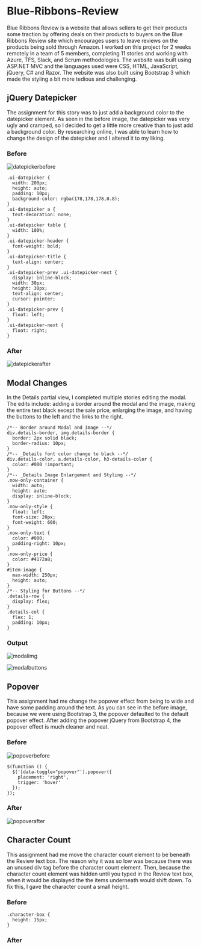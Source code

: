 # Blue-Ribbons-Review
Blue Ribbons Review is a website that allows sellers to get their products some traction by offering deals on their products to buyers on the Blue Ribbons Review site which encourages users to leave reviews on the products being sold through Amazon. I worked on this project for 2 weeks remotely in a team of 5 members, completing 11 stories and working with Azure, TFS, Slack, and Scrum methodologies. The website was built using ASP.NET MVC and the languages used were CSS, HTML, JavaScript, jQuery, C# and Razor. The website was also built using Bootstrap 3 which made the styling a bit more tedious and challenging. 

## jQuery Datepicker
The assignment for this story was to just add a background color to the datepicker element. As seen in the before image, the datepicker was very ugly and cramped, so I decided to get a little more creative than to just add a background color. By researching online, I was able to learn how to change the design of the datepicker and I altered it to my liking. 
### Before
![datepickerbefore](https://user-images.githubusercontent.com/37521213/43691573-5aa2bd76-98d3-11e8-84b9-d49c029b16bf.jpg)
```
.ui-datepicker {
  width: 200px;
  height: auto;
  padding: 10px;
  background-color: rgba(178,178,178,0.8);
}
.ui-datepicker a {
  text-decoration: none;
}
.ui-datepicker table {
  width: 100%;
}
.ui-datepicker-header {
  font-weight: bold;
}
.ui-datepicker-title {
  text-align: center;
}
.ui-datepicker-prev .ui-datepicker-next {
  display: inline-block;
  width: 30px;
  height: 30px;
  text-align: center;
  cursor: pointer;
}
.ui-datepicker-prev {
  float: left;
}
.ui-datepicker-next {
  float: right;
}
```
### After
![datepickerafter](https://user-images.githubusercontent.com/37521213/43691572-5a8bf618-98d3-11e8-87a0-cd0fb34f01fe.jpg)

## Modal Changes
In the Details partial view, I completed multiple stories editing the modal. The edits include: adding a border around the modal and the image, making the entire text black except the sale price, enlarging the image, and having the buttons to the left and the links to the right.
```
/*-- Border around Modal and Image --*/
div.details-border, img.details-border {
  border: 2px solid black;
  border-radius: 10px;
}
/*-- _Details font color change to black --*/
div.details-color, a.details-color, h3-details-color {
  color: #000 !important;
}
/*-- _Details Image Enlargement and Styling --*/
.now-only-container {
  width: auto;
  height: auto;
  display: inline-block;
}
.now-only-style {
  float: left;
  font-size: 20px;
  font-weight: 600;
}
.now-only-text {
  color: #000;
  padding-right: 10px;
}
.now-only-price {
  color: #4172a8;
}
#item-image {
  max-width: 250px;
  height: auto;
}
/*-- Styling for Buttons --*/
.details-row {
  display: flex;
}
.details-col {
  flex: 1;
  padding: 10px;
}
```
### Output
![modalimg](https://user-images.githubusercontent.com/37521213/43691810-4dbe9fdc-98d6-11e8-91b0-c0cdfd1c4fc4.jpg)

![modalbuttons](https://user-images.githubusercontent.com/37521213/43691809-4da7d860-98d6-11e8-8432-596989a0025e.jpg)

## Popover
This assignment had me change the popover effect from being to wide and have some padding around the text. As you can see in the before image, because we were using Bootstrap 3, the popover defaulted to the default popover effect. After adding the popover jQuery from Bootstrap 4, the popover effect is much cleaner and neat. 
### Before
![popoverbefore](https://user-images.githubusercontent.com/37521213/43691926-c3ee1768-98d7-11e8-8725-ed2545099c21.jpg)
```
$(function () {
  $('[data-toggle="popover"').popover({
    placement: 'right',
    trigger: 'hover'
  });
});
```
### After
![popoverafter](https://user-images.githubusercontent.com/37521213/43691925-c3d5274e-98d7-11e8-844b-0756d3901488.jpg)

## Character Count
This assignment had me move the character count element to be beneath the Review text box. The reason why it was so low was because there was an unused div tag before the character count element. Then, because the character count element was hidden until you typed in the Review text box, when it would be displayed the the items underneath would shift down. To fix this, I gave the character count a small height.  
### Before

```
.character-box {
  height: 15px;
}
```
### After
